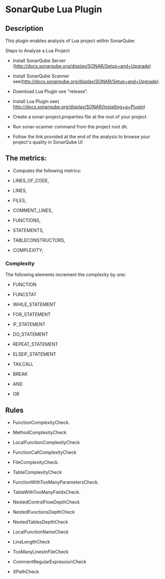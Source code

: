 SonarQube Lua Plugin
====================

## Description
This plugin enables analysis of Lua project within SonarQube:

 
Steps to Analyze a Lua Project

* Install SonarQube Server (http://docs.sonarqube.org/display/SONAR/Setup+and+Upgrade)

* Install SonarQube Scanner see(http://docs.sonarqube.org/display/SONAR/Setup+and+Upgrade).

* Download Lua Plugin see "release".

* Install Lua Plugin see( http://docs.sonarqube.org/display/SONAR/Installing+a+Plugin)

* Create a sonar-project.properties file at the root of your project.

* Run sonar-scanner command from the project root dir.

* Follow the link provided at the end of the 
 analysis to browse your project's quality in SonarQube UI


## The metrics:
 * Computes the following metrics: 
 
  * LINES_OF_CODE,
  
  * LINES,
  
  * FILES,
  
  * COMMENT_LINES,
  
  * FUNCTIONS,
  
  * STATEMENTS,
  
  * TABLECONSTRUCTORS,
  
  * COMPLEXITY;

### Complexity
The following elements increment the complexity by one:

 * FUNCTION
 
 * FUNCSTAT 
 
 * WHILE_STATEMENT
 
 * FOR_STATEMENT
 
 * IF_STATEMENT
 
 * DO_STATEMENT
 
 * REPEAT_STATEMENT
 
 * ELSEIF_STATEMENT
 
 * TAILCALL
 
 * BREAK
 
 * AND
 
 * OR
 
## Rules

 * FunctionComplexityCheck.
 
 * MethodComplexityCheck
 
 * LocalFunctionComplexityCheck
 
 * FunctionCallComplexityCheck
 
 * FileComplexityCheck.
 
 * TableComplexityCheck

 * FunctionWithTooManyParametersCheck.
 
 * TableWithTooManyFieldsCheck.
  
 * NestedControlFlowDepthCheck
 
 * NestedFunctionsDepthCheck
 
 * NestedTablesDepthCheck
 
 * LocalFunctionNameCheck

 * LineLengthCheck
 
 * TooManyLinesInFileCheck
 
 * CommentRegularExpressionCheck
 
 *  XPathCheck
 
 
 

 



 

